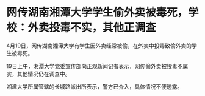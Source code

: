 # 网传湖南湘潭大学学生偷外卖被毒死，学校：外卖投毒不实，其他正调查

4月19日，网传湖南湘潭大学有学生因外卖经常被偷，在外卖中投毒致偷外卖的学生被毒死。

19日上午，湘潭大学党委宣传部向正观新闻记者表示，网传偷外卖被投毒不属实，其他情况仍在调查中。

湘潭大学所属管辖的长城路派出所表示，警方已介入，具体情况不便透露。

